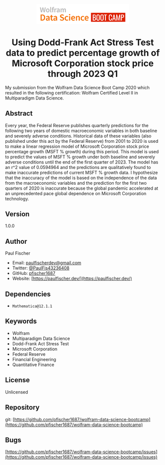 <p align="center">
    <img alt="Wolfram Data Science Boot Camp logo" src="./src/images/wdsbc-logo.png" width=300 />
</p>
<h1 align="center">
  Using Dodd-Frank Act Stress Test data to predict percentage growth of Microsoft Corporation stock price through 2023 Q1
</h1>

My submission from the Wolfram Data Science Boot Camp 2020 which resulted in the following certification:
Wolfram Certified Level II in Multiparadigm Data Science.

## Abstract

Every year, the Federal Reserve publishes quarterly predictions for the
following two years of domestic macroeconomic variables in both baseline and
severely adverse conditions. Historical data of these variables (also
published under this act by the Federal Reserve) from 2001 to 2020 is used to
make a linear regression model of Microsoft Corporation stock price
percentage growth (MSFT % growth) during this period. This model is used to
predict the values of MSFT % growth under both baseline and severely adverse
conditions until the end of the first quarter of 2023. The model has an r^2
value of 0.0594964 and the predictions are qualitatively found to make
inaccurate predictions of current MSFT % growth data. I hypothesize that the
inaccuracy of the model is based on the independence of the data from the
macroeconomic variables and the prediction for the first two quarters of 2020
is inaccurate because the global pandemic accelerated at an unprecedented
pace global dependence on Microsoft Corporation technology.

## Version

1.0.0

## Author

Paul Fischer

- Email: paulfischerdev@gmail.com
- Twitter: [@PaulFis43236408](https://twitter.com/PaulFis43236408)
- GitHub: [pfischer1687](https://github.com/pfischer1687)
- Website: [https://paulfischer.dev/](https://paulfischer.dev/)

## Dependencies

- `Mathematica@12.1.1`

## Keywords

- Wolfram
- Multiparadigm Data Science
- Dodd-Frank Act Stress Test
- Microsoft Corporation
- Federal Reserve
- Financial Engineering
- Quantitative Finance

## License

Unlicensed

## Repository

git: [https://github.com/pfischer1687/wolfram-data-science-bootcamp](https://github.com/pfischer1687/wolfram-data-science-bootcamp)

## Bugs

[https://github.com/pfischer1687/wolfram-data-science-bootcamp/issues](https://github.com/pfischer1687/wolfram-data-science-bootcamp/issues)
